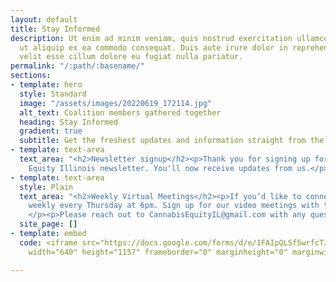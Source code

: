 ```yaml
---
layout: default
title: Stay Informed
description: Ut enim ad minim veniam, quis nostrud exercitation ullamco laboris nisi
  ut aliquip ex ea commodo consequat. Duis aute irure dolor in reprehenderit in voluptate
  velit esse cillum dolore eu fugiat nulla pariatur.
permalink: "/:path/:basename/"
sections:
- template: hero
  style: Standard
  image: "/assets/images/20220619_172114.jpg"
  alt_text: Coalition members gathered together
  heading: Stay Informed
  gradient: true
  subtitle: Get the freshest updates and information straight from the Coalition.
- template: text-area
  text_area: "<h2>Newsletter signup</h2><p>Thank you for signing up for the Cannabis
    Equity Illinois newsletter. You'll now receive updates from us.</p>"
- template: text-area
  style: Plain
  text_area: "<h2>Weekly Virtual Meetings</h2><p>If you’d like to connect, we meet
    weekly every Thursday at 6pm. Sign up for our video meetings with the form below.
    </p><p>Please reach out to CannabisEquityIL@gmail.com with any questions.</p>"
  site_page: []
- template: embed
  code: <iframe src="https://docs.google.com/forms/d/e/1FAIpQLSf5wrfcTJ7UeI6y7ne3F9CeeiNo-7rmSQIbIcXc3Y9cPg2Aug/viewform?embedded=true"
    width="640" height="1157" frameborder="0" marginheight="0" marginwidth="0">Loading…</iframe>

---
```

